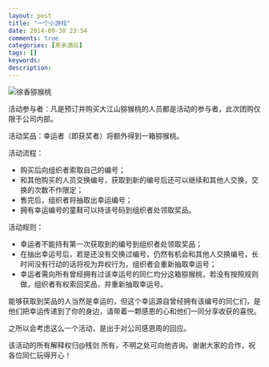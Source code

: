 ```yaml
---
layout: post
title: "一个小游戏"
date: 2014-09-30 23:54
comments: true
categories: [茶余酒后]
tags: []
keywords: 
description: 
---
```

![徐香猕猴桃](http://www.cxyfgy.com/uploadpic/mall_product/2013/9/10/3a4d4ebb-6fb8-4bd2-b3b6-c9ea8ed16bba_%E5%BE%90%E9%A6%99%E7%8C%95%E7%8C%B4%E6%A1%83800-3.jpg)

活动参与者：凡是预订并购买大江山猕猴桃的人员都是活动的参与者，此次团购仅限于公司内部。

活动奖品：幸运者（即获奖者）将额外得到一箱猕猴桃。

活动流程：

- 购买后向组织者索取自己的编号；  
- 和其他购买的人员交换编号，获取到新的编号后还可以继续和其他人交换，交换的次数不作限定；   
- 售完后，组织者将抽取出幸运编号；  
- 拥有幸运编号的童鞋可以持该号码到组织者处领取奖品。  

<!--more-->
活动规则：

- 幸运者不能持有第一次获取到的编号到组织者处领取奖品；   
- 在抽出幸运号后，若是还没有交换过编号，仍然有机会和其他人交换编号，长时间没有行动的话将视为弃权行为，组织者会重新抽取幸运号；   
- 幸运者需向所有曾经拥有过该幸运号的同仁均分这箱猕猴桃，若没有按照规则做，组织者有权索回奖品，并重新抽取幸运号。   

能够获取到奖品的人当然是幸运的，但这个幸运源自曾经拥有该编号的同仁们，是他们把幸运传递到了你的身边，请带着一颗感恩的心和他们一同分享收获的喜悦。

之所以会考虑这么一个活动，是出于对公司感恩周的回应。

该活动的所有解释权归@残剑 所有，不明之处可向他咨询。谢谢大家的合作，祝各位同仁玩得开心！